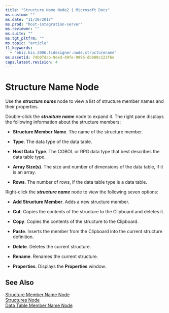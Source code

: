 ```yaml
---
title: "Structure Name Node2 | Microsoft Docs"
ms.custom: ""
ms.date: "11/30/2017"
ms.prod: "host-integration-server"
ms.reviewer: ""
ms.suite: ""
ms.tgt_pltfrm: ""
ms.topic: "article"
f1_keywords: 
  - "ebiz.his.2006.tidesigner.node.structurename"
ms.assetid: 74b07dab-9eed-49fe-9995-db989c123f6e
caps.latest.revision: 4
---
```

# Structure Name Node
Use the ***structure name*** node to view a list of structure member names and their properties.  
  
 Double-click the ***structure name*** node to expand it. The right pane displays the following information about the structure members:  
  
-   **Structure Member Name**. The name of the structure member.  
  
-   **Type**. The data type of the data table.  
  
-   **Host Data Type**. The COBOL or RPG data type that best describes the data table type.  
  
-   **Array Size(s)**. The size and number of dimensions of the data table, if it is an array.  
  
-   **Rows**. The number of rows, if the data table type is a data table.  
  
 Right-click the ***structure name*** node to view the following seven options:  
  
-   **Add Structure Member**. Adds a new structure member.  
  
-   **Cut**. Copies the contents of the structure to the Clipboard and deletes it.  
  
-   **Copy**. Copies the contents of the structure to the Clipboard.  
  
-   **Paste**. Inserts the member from the Clipboard into the current structure definition.  
  
-   **Delete**. Deletes the current structure.  
  
-   **Rename**. Renames the current structure.  
  
-   **Properties**. Displays the **Properties** window.  
  
## See Also  
 [Structure Member Name Node](../core/structure-member-name-node1.md)   
 [Structures Node](../core/structures-node2.md)   
 [Data Table Member Name Node](../core/data-table-member-name-node2.md)